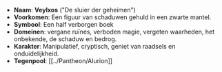 - **Naam**: **Veylxos** ("De sluier der geheimen")
- **Voorkomen**: Een figuur van schaduwen gehuld in een zwarte mantel.
- **Symbool**: Een half verborgen boek
- **Domeinen**: vergane ruïnes, verboden magie, vergeten waarheden, het onbekende, de schaduw en bedrog.
- **Karakter**: Manipulatief, cryptisch, geniet van raadsels en onduidelijkheid.
- **Tegenpool**: [[../Pantheon/Alurion]]
